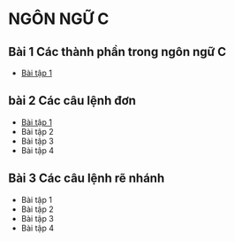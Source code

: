 # NGÔN NGỮ C
## Bài 1 Các thành phần trong ngôn ngữ C
- [Bài tập 1](https://www.jdoodle.com/iembed/v0/B63)
## bài 2 Các câu lệnh đơn 
- [Bài tập 1](https://www.jdoodle.com/iembed/v0/B6d)
- Bài tập 2
- Bài tập 3
- Bài tập 4
## Bài 3 Các câu lệnh rẽ nhánh 
- Bài tập 1
- Bài tập 2 
- Bài tập 3
- Bài tập 4
